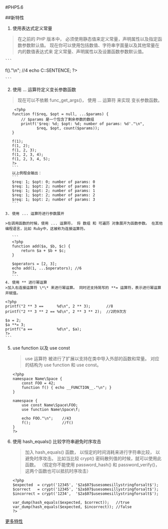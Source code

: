 #PHP5.6

##新特性
1. 使用表达式定义常量

 >在之前的 PHP 版本中， 必须使用静态值来定义常量，声明属性以及指定函数参数默认值。 现在你可以使用包括数值、字符串字面量以及其他常量在内的数值表达式来 定义常量、声明属性以及设置函数参数默认值。

    ```
   <?php
    const ONE = 1;
    const TWO = ONE * 2;
    
    class C {
        const THREE = TWO + 1;
        const ONE_THIRD = ONE / self::THREE;
        const SENTENCE = 'The value of THREE is '.self::THREE;
    
        public function f($a = ONE + self::THREE) {
            return $a;
        }
    }
    
    echo (new C)->f()."\n";  //4
    echo C::SENTENCE;
    ?>
    ```

2. 使用 ... 运算符定义变长参数函数
 >现在可以不依赖 func_get_args()， 使用 ... 运算符 来实现 变长参数函数。
 
 ```
     <?php
    function f($req, $opt = null, ...$params) {
        // $params 是一个包含了剩余参数的数组
        printf('$req: %d; $opt: %d; number of params: %d'."\n",
               $req, $opt, count($params));
    }
    
    f(1);
    f(1, 2);
    f(1, 2, 3);
    f(1, 2, 3, 4);
    f(1, 2, 3, 4, 5);
    ?>
    ```
    以上例程会输出：
    ```
    $req: 1; $opt: 0; number of params: 0
    $req: 1; $opt: 2; number of params: 0
    $req: 1; $opt: 2; number of params: 1
    $req: 1; $opt: 2; number of params: 2
    $req: 1; $opt: 2; number of params: 3
    ```

3. 使用 ... 运算符进行参数展开
    
 >在调用函数的时候，使用 ... 运算符， 将 数组 和 可遍历 对象展开为函数参数。 在其他编程语言，比如 Ruby中，这被称为连接运算符。
    
    ```
    <?php
    function add($a, $b, $c) {
        return $a + $b + $c;
    }
    
    $operators = [2, 3];
    echo add(1, ...$operators); //6
    ?>
    ```
4. 使用 ** 进行幂运算
 >加入右连接运算符 \*\* 来进行幂运算。 同时还支持简写的 **= 运算符，表示进行幂运算并赋值。
 
   ```
    <?php
    printf("2 ** 3 ==      %d\n", 2 ** 3);       //8
    printf("2 ** 3 ** 2 == %d\n", 2 ** 3 ** 2);  //2的9次方
    
    $a = 2;
    $a **= 3;
    printf("a ==           %d\n", $a);
    ?>
    ```
    
5. use function 以及 use const
    >use 运算符 被进行了扩展以支持在类中导入外部的函数和常量。 对应的结构为 use function 和 use const。

    ```
    <?php
    namespace Name\Space {
        const FOO = 42;
        function f() { echo __FUNCTION__."\n"; }
    }
    
    namespace {
        use const Name\Space\FOO;
        use function Name\Space\f;
    
        echo FOO."\n";    //43
        f();              //f()
    }
    ?>
    ```
6. 使用 hash_equals() 比较字符串避免时序攻击
    >加入 hash_equals() 函数， 以恒定的时间消耗来进行字符串比较， 以避免时序攻击。 比如当比较 crypt() 密码散列值的时候，就可以使用此函数。 （假定你不能使用 password_hash() 和 password_verify()， 这两个函数也可以抵抗时序攻击）
    
    ```
    <?php
    $expected  = crypt('12345', '$2a$07$usesomesillystringforsalt$');
    $correct   = crypt('12345', '$2a$07$usesomesillystringforsalt$');
    $incorrect = crypt('1234',  '$2a$07$usesomesillystringforsalt$');
    
    var_dump(hash_equals($expected, $correct));   //true
    var_dump(hash_equals($expected, $incorrect)); //false
    ?>
    ```


 [更多特性](http://php.net/manual/zh/migration56.php)